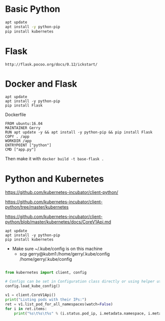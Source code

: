 
# Basic Python

``` bash
apt update
apt install -y python-pip
pip install kubernetes
```

# Flask

	http://flask.pocoo.org/docs/0.12/ickstart/

# Docker and Flask

	
	apt update
	apt install -y python-pip
	pip install Flask

	


Dockerfile
```
FROM ubuntu:16.04
MAINTAINER Gerry
RUN apt update -y && apt install -y python-pip && pip install Flask
COPY . /app
WORKDIR /app
ENTRYPOINT ["python"]
CMD ["app.py"]
```
Then make it with `docker build -t base-flask .`


# Python and Kubernetes

https://github.com/kubernetes-incubator/client-python/

https://github.com/kubernetes-incubator/client-python/tree/master/kubernetes

https://github.com/kubernetes-incubator/client-python/blob/master/kubernetes/docs/CoreV1Api.md
	
	apt update
	apt install -y python-pip
	pip install kubernetes




* Make sure ~/.kube/config is on this machine
	* scp gerry@kubm1:/home/gerry/.kube/config /home/gerry/.kube/config

``` python

from kubernetes import client, config

# Configs can be set in Configuration class directly or using helper utility
config.load_kube_config()

v1 = client.CoreV1Api()
print("Listing pods with their IPs:")
ret = v1.list_pod_for_all_namespaces(watch=False)
for i in ret.items:
    print("%s\t%s\t%s" % (i.status.pod_ip, i.metadata.namespace, i.metadata.name))
```

<!--stackedit_data:
eyJoaXN0b3J5IjpbLTE0MzkxMjg4NDldfQ==
-->